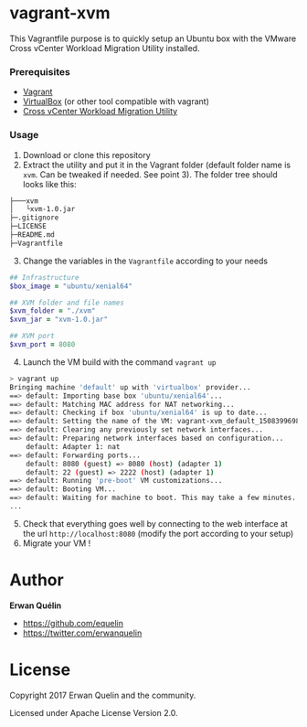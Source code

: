 # vagrant-xvm

This Vagrantfile purpose is to quickly setup an Ubuntu box with the VMware Cross vCenter Workload Migration Utility installed.

### Prerequisites

- [Vagrant](https://www.vagrantup.com/)
- [VirtualBox](https://www.virtualbox.org/) (or other tool compatible with vagrant)
- [Cross vCenter Workload Migration Utility](https://labs.vmware.com/flings/cross-vcenter-workload-migration-utility#summary)

### Usage

1. Download or clone this repository
2. Extract the utility and put it in the Vagrant folder (default folder name is `xvm`. Can be tweaked if needed. See point 3). The folder tree should looks like this:

```Bash
├───xvm
│   └xvm-1.0.jar
├─.gitignore
├─LICENSE
├─README.md
├─Vagrantfile
```

3. Change the variables in the `Vagrantfile` according to your needs

```Ruby
## Infrastructure
$box_image = "ubuntu/xenial64"

## XVM folder and file names
$xvm_folder = "./xvm"
$xvm_jar = "xvm-1.0.jar"

## XVM port
$xvm_port = 8080
```

4. Launch the VM build with the command `vagrant up`

```Bash
> vagrant up
Bringing machine 'default' up with 'virtualbox' provider...
==> default: Importing base box 'ubuntu/xenial64'...
==> default: Matching MAC address for NAT networking...
==> default: Checking if box 'ubuntu/xenial64' is up to date...
==> default: Setting the name of the VM: vagrant-xvm_default_1508399698618_92030
==> default: Clearing any previously set network interfaces...
==> default: Preparing network interfaces based on configuration...
    default: Adapter 1: nat
==> default: Forwarding ports...
    default: 8080 (guest) => 8080 (host) (adapter 1)
    default: 22 (guest) => 2222 (host) (adapter 1)
==> default: Running 'pre-boot' VM customizations...
==> default: Booting VM...
==> default: Waiting for machine to boot. This may take a few minutes...
...
```

5. Check that everything goes well by connecting to the web interface at the url `http://localhost:8080` (modify the port according to your setup)
6. Migrate your VM !

# Author

**Erwan Quélin**
- <https://github.com/equelin>
- <https://twitter.com/erwanquelin>

# License

Copyright 2017 Erwan Quelin and the community.

Licensed under Apache License Version 2.0.